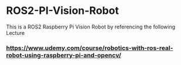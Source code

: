 # ROS2-PI-Vision-Robot
This is a ROS2 Raspberry Pi Vision Robot by referencing the following Lecture
### https://www.udemy.com/course/robotics-with-ros-real-robot-using-raspberry-pi-and-opencv/